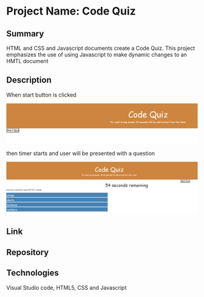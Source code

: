 # Project Name: Code Quiz

## Summary

HTML and CSS and Javascript documents create a Code Quiz.
This project emphasizes the use of using Javascript to make dynamic changes to an HMTL document

## Description

When start button is clicked

![ScreenShot](./assets/start.PNG)

then timer starts and user will be presented with a question

![ScreenShot](./assets/question.PNG)

## Link

## Repository

## Technologies

Visual Studio code, HTML5, CSS and Javascript

